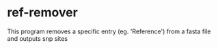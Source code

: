 # ref-remover
This program removes a specific entry (eg. 'Reference') from a fasta file and outputs snp sites
